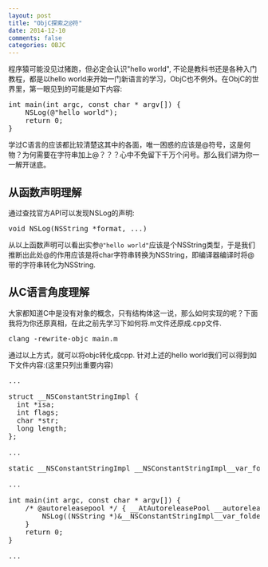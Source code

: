 ```yaml
---
layout: post
title: "ObjC探索之@符"
date: 2014-12-10
comments: false
categories: OBJC
---
```

程序猿可能没见过猪跑，但必定会认识"hello world", 不论是教科书还是各种入门教程，都是以hello world来开始一门新语言的学习，ObjC也不例外。在ObjC的世界里，第一眼见到的可能是如下内容:
<pre>
int main(int argc, const char * argv[]) {
    NSLog(@"hello world");
    return 0;
}
</pre>
学过C语言的应该都比较清楚这其中的各面，唯一困惑的应该是@符号，这是何物？为何需要在字符串加上@？？？心中不免留下千万个问号。那么我们讲为你一一解开谜底。

## 从函数声明理解
通过查找官方API可以发现NSLog的声明:
<pre>
void NSLog(NSString *format, ...)
</pre>
从以上函数声明可以看出实参`@"hello world"`应该是个NSString类型，于是我们推断出此处@的作用应该是将char字符串转换为NSString，即编译器编译时将@带的字符串转化为NSString.

## 从C语言角度理解
大家都知道C中是没有对象的概念，只有结构体这一说，那么如何实现的呢？下面我将为你还原真相，在此之前先学习下如何将.m文件还原成.cpp文件.
<pre>
clang -rewrite-objc main.m
</pre>
通过以上方式，就可以将objc转化成cpp. 针对上述的hello world我们可以得到如下文件内容:(这里只列出重要内容)
<pre>
...

struct __NSConstantStringImpl {
  int *isa;
  int flags;
  char *str;
  long length;
};

...

static __NSConstantStringImpl __NSConstantStringImpl__var_folders_ls_0tjr4wp56kxgjwjr9l2qfjw00000gp_T_main_078c9f_mi_0 __attribute__ ((section ("__DATA, __cfstring"))) = {__CFConstantStringClassReference,0x000007c8,"hello world",11};

...

int main(int argc, const char * argv[]) {
    /* @autoreleasepool */ { __AtAutoreleasePool __autoreleasepool; 
        NSLog((NSString *)&__NSConstantStringImpl__var_folders_ls_0tjr4wp56kxgjwjr9l2qfjw00000gp_T_main_078c9f_mi_0);
    }
    return 0;
}

...

</pre>

